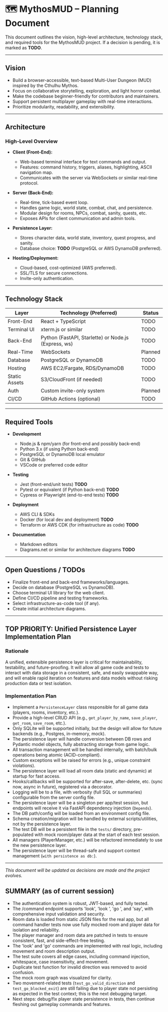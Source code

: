 # 🗺️ MythosMUD – Planning Document

This document outlines the vision, high-level architecture, technology stack, and required tools for the MythosMUD project.
If a decision is pending, it is marked as **TODO**.

---

## Vision

- Build a browser-accessible, text-based Multi-User Dungeon (MUD) inspired by the Cthulhu Mythos.
- Focus on collaborative storytelling, exploration, and light horror combat.
- Make the codebase beginner-friendly for contributors and maintainers.
- Support persistent multiplayer gameplay with real-time interactions.
- Prioritize modularity, readability, and extensibility.

---

## Architecture

### High-Level Overview

- **Client (Front-End):**
  - Web-based terminal interface for text commands and output.
  - Features: command history, triggers, aliases, highlighting, ASCII navigation map.
  - Communicates with the server via WebSockets or similar real-time protocol.

- **Server (Back-End):**
  - Real-time, tick-based event loop.
  - Handles game logic, world state, combat, chat, and persistence.
  - Modular design for rooms, NPCs, combat, sanity, quests, etc.
  - Exposes APIs for client communication and admin tools.

- **Persistence Layer:**
  - Stores character data, world state, inventory, quest progress, and sanity.
  - Database choice: **TODO** (PostgreSQL or AWS DynamoDB preferred).

- **Hosting/Deployment:**
  - Cloud-based, cost-optimized (AWS preferred).
  - SSL/TLS for secure connections.
  - Invite-only authentication.

---

## Technology Stack

| Layer         | Technology (Preferred)         | Status   |
|---------------|-------------------------------|----------|
| Front-End     | React + TypeScript            | TODO     |
| Terminal UI   | xterm.js or similar           | TODO     |
| Back-End      | Python (FastAPI, Starlette) or Node.js (Express, ws) | TODO     |
| Real-Time     | WebSockets                    | Planned  |
| Database      | PostgreSQL or DynamoDB        | TODO     |
| Hosting       | AWS EC2/Fargate, RDS/DynamoDB | TODO     |
| Static Assets | S3/CloudFront (if needed)     | TODO     |
| Auth          | Custom invite-only system     | Planned  |
| CI/CD         | GitHub Actions (optional)     | TODO     |

---

## Required Tools

- **Development**
  - Node.js & npm/yarn (for front-end and possibly back-end)
  - Python 3.x (if using Python back-end)
  - PostgreSQL or DynamoDB local emulator
  - Git & GitHub
  - VSCode or preferred code editor

- **Testing**
  - Jest (front-end/unit tests) **TODO**
  - Pytest or equivalent (if Python back-end) **TODO**
  - Cypress or Playwright (end-to-end tests) **TODO**

- **Deployment**
  - AWS CLI & SDKs
  - Docker (for local dev and deployment) **TODO**
  - Terraform or AWS CDK (for infrastructure as code) **TODO**

- **Documentation**
  - Markdown editors
  - Diagrams.net or similar for architecture diagrams **TODO**

---

## Open Questions / TODOs

- Finalize front-end and back-end frameworks/languages.
- Decide on database (PostgreSQL vs DynamoDB).
- Choose terminal UI library for the web client.
- Define CI/CD pipeline and testing frameworks.
- Select infrastructure-as-code tool (if any).
- Create initial architecture diagrams.

---

## TOP PRIORITY: Unified Persistence Layer Implementation Plan

### Rationale
A unified, extensible persistence layer is critical for maintainability, testability, and future-proofing. It will allow all game code and tests to interact with data storage in a consistent, safe, and easily swappable way, and will enable rapid iteration on features and data models without risking production data or test isolation.

### Implementation Plan
- Implement a `PersistenceLayer` class responsible for all game data (players, rooms, inventory, etc.).
- Provide a high-level CRUD API (e.g., `get_player_by_name`, `save_player`, `get_room`, `save_room`, etc.).
- Only SQLite will be supported initially, but the design will allow for future backends (e.g., Postgres, in-memory, mock).
- The persistence layer will handle conversion between DB rows and Pydantic model objects, fully abstracting storage from game logic.
- All transaction management will be handled internally, with batch/bulk operations being atomic (ACID-compliant).
- Custom exceptions will be raised for errors (e.g., unique constraint violations).
- The persistence layer will load all room data (static and dynamic) at startup for fast access.
- Hooks/callbacks will be supported for after-save, after-delete, etc. (sync now, async in future), registered via a decorator.
- Logging will be to a file, with verbosity (full SQL or summaries) configurable from the server config file.
- The persistence layer will be a singleton per app/test session, but endpoints will receive it via FastAPI dependency injection (`Depends`).
- The DB path/config will be loaded from an environment config file.
- Schema creation/migration will be handled by external scripts/utilities, not by the persistence layer.
- The test DB will be a persistent file in the `tests/` directory, pre-populated with mock room/player data at the start of each test session.
- All managers (PlayerManager, etc.) will be refactored immediately to use the new persistence layer.
- The persistence layer will be thread-safe and support context management (`with persistence as db:`).

---

_This document will be updated as decisions are made and the project evolves._

## SUMMARY (as of current session)

- The authentication system is robust, JWT-based, and fully tested.
- The /command endpoint supports 'look', 'look <direction>', 'go <direction>', and 'say', with comprehensive input validation and security.
- Room data is loaded from static JSON files for the real app, but all command handler tests now use fully mocked room and player data for isolation and reliability.
- The player manager and room data are patched in tests to ensure consistent, fast, and side-effect-free testing.
- The 'look' and 'go' commands are implemented with real logic, including movement and room description output.
- The test suite covers all edge cases, including command injection, whitespace, case insensitivity, and movement.
- Duplicate test function for invalid direction was removed to avoid confusion.
- The mock room graph was visualized for clarity.
- Two movement-related tests (`test_go_valid_direction` and `test_go_blocked_exit`) are still failing due to player state not persisting as expected in the test context; this is the next debugging target.
- Next steps: debug/fix player state persistence in tests, then continue fleshing out gameplay commands and features.
